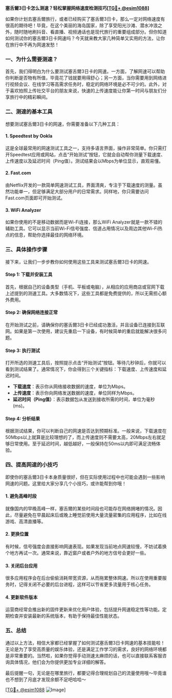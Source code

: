 **塞舌爾3日卡怎么测速？轻松掌握网络速度检测技巧[[TG💪+ @esim1088](https://t.me/s/esim1088)]**

如果你计划去塞舌爾旅行，或者已经购买了塞舌爾3日卡，那么一定对网络速度有很高的期待吧！毕竟，在这个美丽的海岛国家，除了享受阳光沙滩、潜水冲浪之外，随时随地刷抖音、看直播、视频通话也是现代旅行的重要组成部分。但你知道如何测试你的塞舌爾3日卡网速吗？今天就来教大家几种简单又实用的方法，让你在旅行中不再为网速发愁！

### 一、为什么需要测速？

首先，我们得明白为什么要测试塞舌爾3日卡的网速。一方面，了解网速可以帮助你判断是否物有所值，毕竟花了钱就要用得舒心；另一方面，当你需要用到网络进行视频会议、在线学习等高需求任务时，稳定的网络环境是必不可少的。此外，对于喜欢拍照上传社交平台的朋友来说，快速的上传速度能让你第一时间与朋友们分享旅行中的精彩瞬间。

### 二、测速的基本工具

想要测试塞舌爾3日卡的网速，你需要准备以下几种工具：

#### 1. Speedtest by Ookla
这是全球最常用的网速测试工具之一，支持多语言界面，操作非常简单。你只需打开Speedtest应用或网站，点击“开始测试”按钮，它就会自动帮你测量下载速度、上传速度以及延迟时间（Ping值）。测试结果会以Mbps为单位显示，直观易懂。

#### 2. Fast.com
由Netflix开发的一款简单网速测试工具，界面清爽，专注于下载速度的测量。虽然功能单一，但足够满足大部分用户的日常需求。同样地，你只需要访问Fast.com页面即可开始测试。

#### 3. WiFi Analyzer
如果你使用的不是移动数据而是Wi-Fi连接，那么WiFi Analyzer就是一款不错的辅助工具。它可以显示当前Wi-Fi信号强度、信道占用情况以及周边其他Wi-Fi热点的信息，帮助你选择最佳的网络环境。

### 三、具体操作步骤

接下来，让我们一步步教你如何使用这些工具来测试塞舌爾3日卡的网速。

#### Step 1: 下载并安装工具
首先，根据自己的设备类型（手机、平板或电脑），从相应的应用商店或官网下载上述提到的测速工具。大多数情况下，这些工具都是免费提供的，所以无需担心额外费用。

#### Step 2: 确保网络连接正常
在开始测试之前，请确保你的塞舌爾3日卡已经成功激活，并且设备已连接到互联网。如果是第一次使用，建议先重启一下设备，有时候简单的重启就能解决很多问题。

#### Step 3: 执行测试
打开所选的测速工具后，按照提示点击“开始测试”按钮。等待几秒钟后，你就可以看到测试结果了。通常情况下，你会得到三个关键指标：下载速度、上传速度和延迟时间。

- **下载速度**：表示你从网络接收数据的速度，单位为Mbps。
- **上传速度**：表示你向网络发送数据的速度，单位同样为Mbps。
- **延迟时间（Ping值）**：表示数据包从发送到接收所需的时间，单位为毫秒(ms)。

#### Step 4: 分析结果
根据测试结果，你可以判断自己的网速是否达到预期标准。一般来说，下载速度在50Mbps以上就算是比较理想的了，而上传速度则不需要太高，20Mbps左右就足够日常使用。至于延迟时间，越低越好，一般保持在50ms以内即可满足流畅体验。

### 四、提高网速的小技巧

即使你的塞舌爾3日卡本身质量很好，但在实际使用过程中也可能会遇到一些影响网速的问题。这里给大家分享几个小技巧，或许能帮到你哦！

#### 1. 避免高峰时段
就像国内的早晚高峰一样，塞舌爾的某些时间段也可能存在网络拥堵的情况。因此，尽量避免在早晨起床后或晚上睡觉前使用大量流量密集的应用程序，比如在线游戏、高清直播等。

#### 2. 更换位置
有时候，信号强度会直接影响网速表现。如果发现当前地点网速较慢，不妨试着换个地方再试一次。通常来说，靠近窗户或者户外的地方信号会更好一些。

#### 3. 关闭后台应用
很多应用程序会在后台偷偷消耗带宽资源，从而拖累整体网速。所以在使用重要服务时，记得关闭不必要的后台进程，这样可以节省更多流量用于核心任务。

#### 4. 更新软件版本
运营商经常会推出新的固件更新来优化用户体验，包括提升网速稳定性等功能。定期检查并安装最新的系统版本，有助于保持最佳性能状态。

### 五、总结

通过以上方法，相信大家都已经掌握了如何测试塞舌爾3日卡网速的基本技能啦！无论是为了享受高质量的娱乐体验，还是满足工作学习的需求，良好的网络环境都是非常重要的。当然啦，如果你觉得手动测速太麻烦的话，也可以直接联系客服咨询具体情况，他们会为你提供更加专业详细的解答。

最后提醒一句，无论是在哪里旅行，都要记得合理规划自己的流量使用哦～毕竟谁也不想到了月底才发现余额不足吧哈哈～

[[TG💪+ @esim1088](https://t.me/s/esim1088) ![Image](https://i.postimg.cc/4NQfJmqS/Snipaste-2025-05-13-00-14-12.png)]
